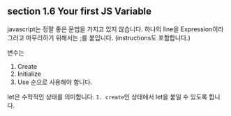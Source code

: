 ## section 1.6 Your first JS Variable

javascript는 정말 좋은 문법을 가지고 있지 않습니다.
하나의 line을 Expression이라 그러고 마무리하기 위해서는 ;를 붙입니다. (instructions도 포함합니다.)

변수는
1. Create
2. Initialize
3. Use
순으로 사용해야 합니다.

let은 수학적인 상태를 의미합니다.
```1. create```인 상태에서 let을 붙일 수 있도록 합니다.